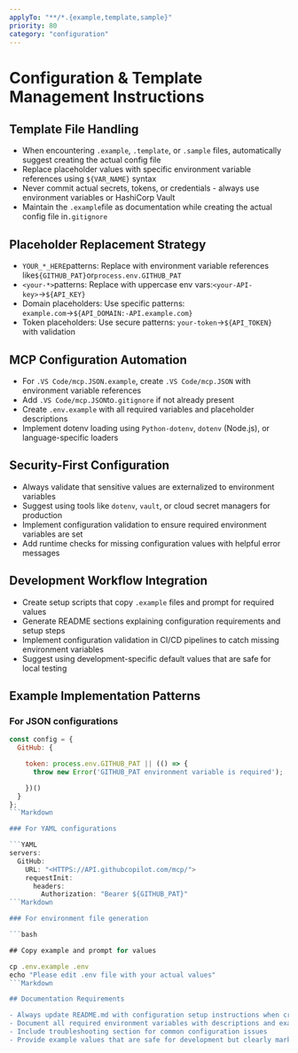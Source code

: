 ```yaml
---
applyTo: "**/*.{example,template,sample}"
priority: 80
category: "configuration"
---
```


# Configuration & Template Management Instructions

## Template File Handling

- When encountering `.example`, `.template`, or `.sample` files, automatically suggest creating the actual config file
- Replace placeholder values with specific environment variable references using `${VAR_NAME}` syntax
- Never commit actual secrets, tokens, or credentials - always use environment variables or HashiCorp Vault
- Maintain the `.example`file as documentation while creating the actual config file in`.gitignore`

## Placeholder Replacement Strategy

- `YOUR_*_HERE`patterns: Replace with environment variable references like`${GITHUB_PAT}`or`process.env.GITHUB_PAT`
- `<your-*>`patterns: Replace with uppercase env vars:`<your-API-key>`→`${API_KEY}`
- Domain placeholders: Use specific patterns: `example.com`→`${API_DOMAIN:-API.example.com}`
- Token placeholders: Use secure patterns: `your-token`→`${API_TOKEN}` with validation

## MCP Configuration Automation

- For `.VS Code/mcp.JSON.example`, create `.VS Code/mcp.JSON` with environment variable references
- Add `.VS Code/mcp.JSON`to`.gitignore` if not already present
- Create `.env.example` with all required variables and placeholder descriptions
- Implement dotenv loading using `Python-dotenv`, `dotenv` (Node.js), or language-specific loaders

## Security-First Configuration

- Always validate that sensitive values are externalized to environment variables
- Suggest using tools like `dotenv`, `vault`, or cloud secret managers for production
- Implement configuration validation to ensure required environment variables are set
- Add runtime checks for missing configuration values with helpful error messages

## Development Workflow Integration

- Create setup scripts that copy `.example` files and prompt for required values
- Generate README sections explaining configuration requirements and setup steps
- Implement configuration validation in CI/CD pipelines to catch missing environment variables
- Suggest using development-specific default values that are safe for local testing

## Example Implementation Patterns

### For JSON configurations

```JavaScript
const config = {
  GitHub: {

    token: process.env.GITHUB_PAT || (() => {
      throw new Error('GITHUB_PAT environment variable is required');

    })()
  }
};
```Markdown

### For YAML configurations

```YAML
servers:
  GitHub:
    URL: "<HTTPS://API.githubcopilot.com/mcp/">
    requestInit:
      headers:
        Authorization: "Bearer ${GITHUB_PAT}"
```Markdown

### For environment file generation

```bash

## Copy example and prompt for values

cp .env.example .env
echo "Please edit .env file with your actual values"
```Markdown

## Documentation Requirements

- Always update README.md with configuration setup instructions when creating config files
- Document all required environment variables with descriptions and example values
- Include troubleshooting section for common configuration issues
- Provide example values that are safe for development but clearly marked as non-production
